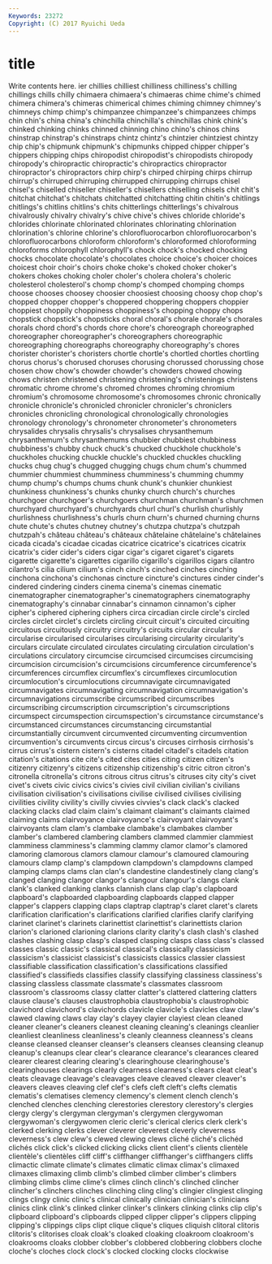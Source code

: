 ```yaml
---
Keywords: 23272 
Copyright: (C) 2017 Ryuichi Ueda
---
```


# title

Write contents here.
ier chillies chilliest chilliness chilliness's chilling chillings chills chilly
chimaera chimaera's chimaeras chime chime's chimed chimera chimera's chimeras chimerical
chimes chiming chimney chimney's chimneys chimp chimp's chimpanzee chimpanzee's chimpanzees
chimps chin chin's china china's chinchilla chinchilla's chinchillas chink chink's
chinked chinking chinks chinned chinning chino chino's chinos chins chinstrap
chinstrap's chinstraps chintz chintz's chintzier chintziest chintzy chip chip's chipmunk
chipmunk's chipmunks chipped chipper chipper's chippers chipping chips chiropodist chiropodist's
chiropodists chiropody chiropody's chiropractic chiropractic's chiropractics chiropractor chiropractor's chiropractors chirp
chirp's chirped chirping chirps chirrup chirrup's chirruped chirruping chirrupped chirrupping
chirrups chisel chisel's chiselled chiseller chiseller's chisellers chiselling chisels chit
chit's chitchat chitchat's chitchats chitchatted chitchatting chitin chitin's chitlings chitlings's
chitlins chitlins's chits chitterlings chitterlings's chivalrous chivalrously chivalry chivalry's chive
chive's chives chloride chloride's chlorides chlorinate chlorinated chlorinates chlorinating chlorination
chlorination's chlorine chlorine's chlorofluorocarbon chlorofluorocarbon's chlorofluorocarbons chloroform chloroform's chloroformed chloroforming
chloroforms chlorophyll chlorophyll's chock chock's chocked chocking chocks chocolate chocolate's
chocolates choice choice's choicer choices choicest choir choir's choirs choke
choke's choked choker choker's chokers chokes choking choler choler's cholera
cholera's choleric cholesterol cholesterol's chomp chomp's chomped chomping chomps choose
chooses choosey choosier choosiest choosing choosy chop chop's chopped chopper
chopper's choppered choppering choppers choppier choppiest choppily choppiness choppiness's chopping
choppy chops chopstick chopstick's chopsticks choral choral's chorale chorale's chorales
chorals chord chord's chords chore chore's choreograph choreographed choreographer choreographer's
choreographers choreographic choreographing choreographs choreography choreography's chores chorister chorister's choristers
chortle chortle's chortled chortles chortling chorus chorus's chorused choruses chorusing
chorussed chorussing chose chosen chow chow's chowder chowder's chowders chowed
chowing chows christen christened christening christening's christenings christens chromatic chrome
chrome's chromed chromes chroming chromium chromium's chromosome chromosome's chromosomes chronic
chronically chronicle chronicle's chronicled chronicler chronicler's chroniclers chronicles chronicling chronological
chronologically chronologies chronology chronology's chronometer chronometer's chronometers chrysalides chrysalis chrysalis's
chrysalises chrysanthemum chrysanthemum's chrysanthemums chubbier chubbiest chubbiness chubbiness's chubby chuck
chuck's chucked chuckhole chuckhole's chuckholes chucking chuckle chuckle's chuckled chuckles
chuckling chucks chug chug's chugged chugging chugs chum chum's chummed
chummier chummiest chumminess chumminess's chumming chummy chump chump's chumps chums
chunk chunk's chunkier chunkiest chunkiness chunkiness's chunks chunky church church's
churches churchgoer churchgoer's churchgoers churchman churchman's churchmen churchyard churchyard's churchyards
churl churl's churlish churlishly churlishness churlishness's churls churn churn's churned
churning churns chute chute's chutes chutney chutney's chutzpa chutzpa's chutzpah
chutzpah's château château's châteaux châtelaine châtelaine's châtelaines cicada cicada's cicadae
cicadas cicatrice cicatrice's cicatrices cicatrix cicatrix's cider cider's ciders cigar
cigar's cigaret cigaret's cigarets cigarette cigarette's cigarettes cigarillo cigarillo's cigarillos
cigars cilantro cilantro's cilia cilium cilium's cinch cinch's cinched cinches
cinching cinchona cinchona's cinchonas cincture cincture's cinctures cinder cinder's cindered
cindering cinders cinema cinema's cinemas cinematic cinematographer cinematographer's cinematographers cinematography
cinematography's cinnabar cinnabar's cinnamon cinnamon's cipher cipher's ciphered ciphering ciphers
circa circadian circle circle's circled circles circlet circlet's circlets circling
circuit circuit's circuited circuiting circuitous circuitously circuitry circuitry's circuits circular
circular's circularise circularised circularises circularising circularity circularity's circulars circulate circulated
circulates circulating circulation circulation's circulations circulatory circumcise circumcised circumcises circumcising
circumcision circumcision's circumcisions circumference circumference's circumferences circumflex circumflex's circumflexes circumlocution
circumlocution's circumlocutions circumnavigate circumnavigated circumnavigates circumnavigating circumnavigation circumnavigation's circumnavigations circumscribe
circumscribed circumscribes circumscribing circumscription circumscription's circumscriptions circumspect circumspection circumspection's circumstance
circumstance's circumstanced circumstances circumstancing circumstantial circumstantially circumvent circumvented circumventing circumvention
circumvention's circumvents circus circus's circuses cirrhosis cirrhosis's cirrus cirrus's cistern
cistern's cisterns citadel citadel's citadels citation citation's citations cite cite's
cited cites cities citing citizen citizen's citizenry citizenry's citizens citizenship
citizenship's citric citron citron's citronella citronella's citrons citrous citrus citrus's
citruses city city's civet civet's civets civic civics civics's civies
civil civilian civilian's civilians civilisation civilisation's civilisations civilise civilised civilises
civilising civilities civility civility's civilly civvies civvies's clack clack's clacked
clacking clacks clad claim claim's claimant claimant's claimants claimed claiming
claims clairvoyance clairvoyance's clairvoyant clairvoyant's clairvoyants clam clam's clambake clambake's
clambakes clamber clamber's clambered clambering clambers clammed clammier clammiest clamminess
clamminess's clamming clammy clamor clamor's clamored clamoring clamorous clamors clamour
clamour's clamoured clamouring clamours clamp clamp's clampdown clampdown's clampdowns clamped
clamping clamps clams clan clan's clandestine clandestinely clang clang's clanged
clanging clangor clangor's clangour clangour's clangs clank clank's clanked clanking
clanks clannish clans clap clap's clapboard clapboard's clapboarded clapboarding clapboards
clapped clapper clapper's clappers clapping claps claptrap claptrap's claret claret's
clarets clarification clarification's clarifications clarified clarifies clarify clarifying clarinet clarinet's
clarinets clarinettist clarinettist's clarinettists clarion clarion's clarioned clarioning clarions clarity
clarity's clash clash's clashed clashes clashing clasp clasp's clasped clasping
clasps class class's classed classes classic classic's classical classical's classically
classicism classicism's classicist classicist's classicists classics classier classiest classifiable classification
classification's classifications classified classified's classifieds classifies classify classifying classiness classiness's
classing classless classmate classmate's classmates classroom classroom's classrooms classy clatter
clatter's clattered clattering clatters clause clause's clauses claustrophobia claustrophobia's claustrophobic
clavichord clavichord's clavichords clavicle clavicle's clavicles claw claw's clawed clawing
claws clay clay's clayey clayier clayiest clean cleaned cleaner cleaner's
cleaners cleanest cleaning cleaning's cleanings cleanlier cleanliest cleanliness cleanliness's cleanly
cleanness cleanness's cleans cleanse cleansed cleanser cleanser's cleansers cleanses cleansing
cleanup cleanup's cleanups clear clear's clearance clearance's clearances cleared clearer
clearest clearing clearing's clearinghouse clearinghouse's clearinghouses clearings clearly clearness clearness's
clears cleat cleat's cleats cleavage cleavage's cleavages cleave cleaved cleaver
cleaver's cleavers cleaves cleaving clef clef's clefs cleft cleft's clefts
clematis clematis's clematises clemency clemency's clement clench clench's clenched clenches
clenching clerestories clerestory clerestory's clergies clergy clergy's clergyman clergyman's clergymen
clergywoman clergywoman's clergywomen cleric cleric's clerical clerics clerk clerk's clerked
clerking clerks clever cleverer cleverest cleverly cleverness cleverness's clew clew's
clewed clewing clews cliché cliché's clichéd clichés click click's clicked
clicking clicks client client's clients clientèle clientèle's clientèles cliff cliff's
cliffhanger cliffhanger's cliffhangers cliffs climactic climate climate's climates climatic climax
climax's climaxed climaxes climaxing climb climb's climbed climber climber's climbers
climbing climbs clime clime's climes clinch clinch's clinched clincher clincher's
clinchers clinches clinching cling cling's clingier clingiest clinging clings clingy
clinic clinic's clinical clinically clinician clinician's clinicians clinics clink clink's
clinked clinker clinker's clinkers clinking clinks clip clip's clipboard clipboard's
clipboards clipped clipper clipper's clippers clipping clipping's clippings clips clipt
clique clique's cliques cliquish clitoral clitoris clitoris's clitorises cloak cloak's
cloaked cloaking cloakroom cloakroom's cloakrooms cloaks clobber clobber's clobbered clobbering
clobbers cloche cloche's cloches clock clock's clocked clocking clocks clockwise
